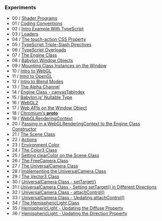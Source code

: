 ### Experiments
- 00 / [Shader Programs](https://github.com/rpivo/babylonjs-experiments/tree/master/00)
- 01 / [Coding Conventions](https://github.com/rpivo/babylonjs-experiments/tree/master/01)
- 02 / [Intro Example With TypeScript](https://github.com/rpivo/babylonjs-experiments/tree/master/02)
- 03 / [Loaders](https://github.com/rpivo/babylonjs-experiments/tree/master/03)
- 04 / [The touch-action CSS Property](https://github.com/rpivo/babylonjs-experiments/tree/master/04)
- 05 / [TypeScript Triple-Slash Directives](https://github.com/rpivo/babylonjs-experiments/tree/master/05)
- 06 / [TypeScript Overloads](https://github.com/rpivo/babylonjs-experiments/tree/master/06)
- 07 / [The Engine Class](https://github.com/rpivo/babylonjs-experiments/tree/master/07)
- 08 / [Babylon Window Objects](https://github.com/rpivo/babylonjs-experiments/tree/master/08)
- 09 / [Mounting Class Instances on the Window](https://github.com/rpivo/babylonjs-experiments/tree/master/09)
- 10 / [Intro to WebGL](https://github.com/rpivo/babylonjs-experiments/tree/master/10)
- 11 / [Intro to OpenGL](https://github.com/rpivo/babylonjs-experiments/tree/master/11)
- 12 / [Intro to Blend Modes](https://github.com/rpivo/babylonjs-experiments/tree/master/12)
- 13 / [The Alpha Channel](https://github.com/rpivo/babylonjs-experiments/tree/master/13)
- 14 / [Engine Class - canvasTabIndex](https://github.com/rpivo/babylonjs-experiments/tree/master/14)
- 15 / [Babylon.js' Nullable Type](https://github.com/rpivo/babylonjs-experiments/tree/master/15)
- 16 / [WebGL2](https://github.com/rpivo/babylonjs-experiments/tree/master/16)
- 17 / [Web APIs on the Window Object](https://github.com/rpivo/babylonjs-experiments/tree/master/17)
- 18 / [Chromium's __proto__](https://github.com/rpivo/babylonjs-experiments/tree/master/18)
- 19 / [WebGLRenderingContext](https://github.com/rpivo/babylonjs-experiments/tree/master/19)
- 20 / [Passing in a WebGLRenderingContext to the Engine Class Constructor](https://github.com/rpivo/babylonjs-experiments/tree/master/20)
- 21 / [The Scene Class](https://github.com/rpivo/babylonjs-experiments/tree/master/21)
- 22 / [Actions](https://github.com/rpivo/babylonjs-experiments/tree/master/22)
- 23 / [Environment Color](https://github.com/rpivo/babylonjs-experiments/tree/master/23)
- 24 / [The Color3 Class](https://github.com/rpivo/babylonjs-experiments/tree/master/24)
- 25 / [Setting clearColor on the Scene Class](https://github.com/rpivo/babylonjs-experiments/tree/master/25)
- 26 / [The FreeCamera Class](https://github.com/rpivo/babylonjs-experiments/tree/master/26)
- 27 / [The UniversalCamera Class](https://github.com/rpivo/babylonjs-experiments/tree/master/27)
- 28 / [Implementing the UniversalCamera Class](https://github.com/rpivo/babylonjs-experiments/tree/master/28)
- 29 / [The Vector3 Class](https://github.com/rpivo/babylonjs-experiments/tree/master/29)
- 30 / [UniversalCamera Class - setTarget()](https://github.com/rpivo/babylonjs-experiments/tree/master/30)
- 31 / [UniversalCamera Class - Setting setTarget() in Different Directions](https://github.com/rpivo/babylonjs-experiments/tree/master/31)
- 32 / [UniversalCamera Class - attachControl()](https://github.com/rpivo/babylonjs-experiments/tree/master/32)
- 33 / [UniversalCamera Class - Updating attachControl()](https://github.com/rpivo/babylonjs-experiments/tree/master/33)
- 34 / [The HemisphericLight Class](https://github.com/rpivo/babylonjs-experiments/tree/master/34)
- 35 / [HemisphericLight - Updating the Diffuse Property](https://github.com/rpivo/babylonjs-experiments/tree/master/35)
- 36 / [HemisphericLight - Updating the Direction Property](https://github.com/rpivo/babylonjs-experiments/tree/master/36)